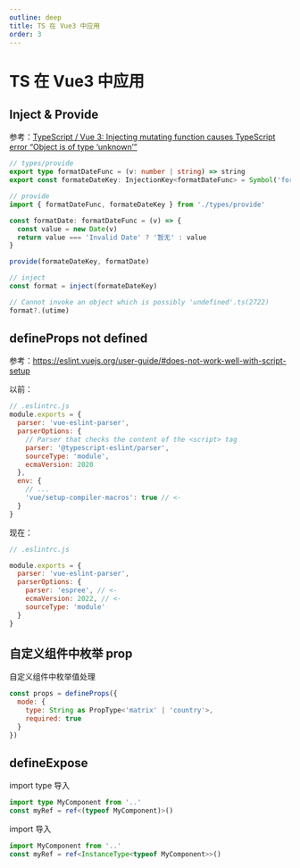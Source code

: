 ```yaml
---
outline: deep
title: TS 在 Vue3 中应用
order: 3
---
```


# TS 在 Vue3 中应用

## Inject & Provide

参考：[TypeScript / Vue 3: Injecting mutating function causes TypeScript error “Object is of type ‘unknown’”](https://stackoverflow.com/questions/68149678/typescript-vue-3-injecting-mutating-function-causes-typescript-error-object)

```typescript
// types/provide
export type formatDateFunc = (v: number | string) => string
export const formateDateKey: InjectionKey<formatDateFunc> = Symbol('formateDate')
```

```javascript
// provide
import { formatDateFunc, formateDateKey } from './types/provide'

const formatDate: formatDateFunc = (v) => {
  const value = new Date(v)
  return value === 'Invalid Date' ? '暂无' : value
}

provide(formateDateKey, formatDate)
```

```javascript
// inject
const format = inject(formateDateKey)

// Cannot invoke an object which is possibly 'undefined'.ts(2722)
format?.(utime)
```

## defineProps not defined

参考：https://eslint.vuejs.org/user-guide/#does-not-work-well-with-script-setup

以前：

```js
// .eslintrc.js
module.exports = {
  parser: 'vue-eslint-parser',
  parserOptions: {
    // Parser that checks the content of the <script> tag
    parser: '@typescript-eslint/parser',
    sourceType: 'module',
    ecmaVersion: 2020
  },
  env: {
    // ...
    'vue/setup-compiler-macros': true // <-
  }
}
```

现在：

```js
// .eslintrc.js

module.exports = {
  parser: 'vue-eslint-parser',
  parserOptions: {
    parser: 'espree', // <-
    ecmaVersion: 2022, // <-
    sourceType: 'module'
  }
}
```

## 自定义组件中枚举 prop

自定义组件中枚举值处理

```js
const props = defineProps({
  mode: {
    type: String as PropType<'matrix' | 'country'>,
    required: true
  }
})
```

## defineExpose

import type 导入

```ts
import type MyComponent from '..'
const myRef = ref<(typeof MyComponent)>()
```

import 导入

```ts
import MyComponent from '..'
const myRef = ref<InstanceType<typeof MyComponent>>()
```

